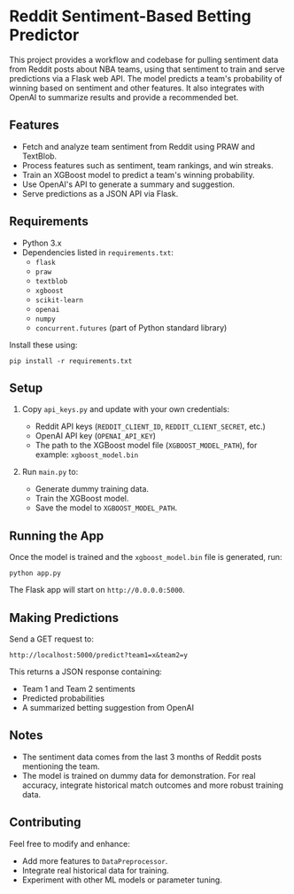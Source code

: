 # Reddit Sentiment-Based Betting Predictor

This project provides a workflow and codebase for pulling sentiment data from Reddit posts about NBA teams, using that sentiment to train and serve predictions via a Flask web API. The model predicts a team's probability of winning based on sentiment and other features. It also integrates with OpenAI to summarize results and provide a recommended bet.

## Features

- Fetch and analyze team sentiment from Reddit using PRAW and TextBlob.
- Process features such as sentiment, team rankings, and win streaks.
- Train an XGBoost model to predict a team's winning probability.
- Use OpenAI's API to generate a summary and suggestion.
- Serve predictions as a JSON API via Flask.

## Requirements

- Python 3.x
- Dependencies listed in `requirements.txt`:
  - `flask`
  - `praw`
  - `textblob`
  - `xgboost`
  - `scikit-learn`
  - `openai`
  - `numpy`
  - `concurrent.futures` (part of Python standard library)
  
Install these using:

```pip install -r requirements.txt```


## Setup

1. Copy `api_keys.py` and update with your own credentials:
   - Reddit API keys (`REDDIT_CLIENT_ID`, `REDDIT_CLIENT_SECRET`, etc.)
   - OpenAI API key (`OPENAI_API_KEY`)
   - The path to the XGBoost model file (`XGBOOST_MODEL_PATH`), for example: `xgboost_model.bin`

2. Run `main.py` to:
   - Generate dummy training data.
   - Train the XGBoost model.
   - Save the model to `XGBOOST_MODEL_PATH`.


## Running the App

Once the model is trained and the `xgboost_model.bin` file is generated, run:

```python app.py```

The Flask app will start on `http://0.0.0.0:5000`.

## Making Predictions

Send a GET request to:

```http://localhost:5000/predict?team1=x&team2=y```

This returns a JSON response containing:
- Team 1 and Team 2 sentiments
- Predicted probabilities
- A summarized betting suggestion from OpenAI

## Notes

- The sentiment data comes from the last 3 months of Reddit posts mentioning the team.
- The model is trained on dummy data for demonstration. For real accuracy, integrate historical match outcomes and more robust training data.

## Contributing

Feel free to modify and enhance:
- Add more features to `DataPreprocessor`.
- Integrate real historical data for training.
- Experiment with other ML models or parameter tuning.

